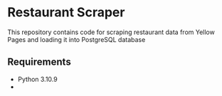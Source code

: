 # Restaurant Scraper

This repository contains code for scraping restaurant data from Yellow Pages and loading it into PostgreSQL database

## Requirements

-   Python 3.10.9
-
